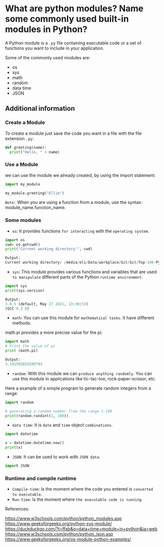 # What are python modules? Name some commonly used built-in modules in Python?

A Python module is a `.py` file containing executable code or a set of functions you want to include in your application.

Some of the commonly used modules are:

* os
* sys
* math
* random
* data time
* JSON

## Additional information

### Create a Module

To create a module just save the code you want in a file with the file extension `.py`:

```python
def greeting(name):
  print("Hello, " + name) 
```

### Use a Module

we can use the module we already created, by using the import statement:

```python
import my_module

my_module.greeting("Ellie")
```

`Note:` When you are using a function from a module, use the syntax: module_name.function_name.

### Some modules

* `os`: It provides functions `for interacting` with the `operating system`.

```python
import os
cwd= os.getcwd()
print("Current working directory:", cwd)

Output:
Current working directory: /media/eli/Data/workplace/Git/Git/Top-100-Python-Interview
```
  
* `sys`: This module  provides various functions and variables that are used `to manipulate` different parts of the Python `runtime environment`.

```python
import sys
print(sys.version)

Output:
3.8.5 (default, May 27 2021, 13:30:53) 
[GCC 9.3.0]
```

* `math`: You can use this module for `mathematical tasks`. It have different methods.

math.pi provides a more precise value for the pi:

```python
import math 
# Print the value of pi 
print (math.pi)

Output:
3.141592653589793
```
  
* `random`: With this module we can `produce anything randomly`.  You can use this module in applications like tic-tac-toe, rock-paper-scissor, etc.

Here a example of a simple program to generate random integers from a range:

```python
import random

# generating a random number from the range 1-100
print(random.randint(1, 100)) 
```

* `data time`: It is `date` and `time` object `combinations`.

```python
import datetime

x = datetime.datetime.now()
print(x) 
```

* `JSON`: It can be used to work with `JSON data`.

```python
import JSON
```

### Runtime and compile runtime

* `Compile-time`: Is the moment where the code you entered is `converted to executable`.
* `Run-time`: Is the moment where `the executable code is running`.

References:

https://www.w3schools.com/python/python_modules.asp
https://www.geeksforgeeks.org/python-sys-module/
https://duckduckgo.com/?t=ffab&q=data+time+module+in+python&ia=web
https://www.w3schools.com/python/python_json.asp
https://www.geeksforgeeks.org/os-module-python-examples/
